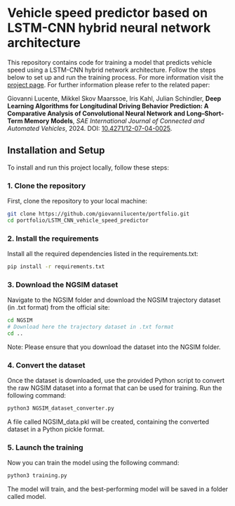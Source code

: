 # Vehicle speed predictor based on LSTM-CNN hybrid neural network architecture

This repository contains code for training a model that predicts vehicle speed using a LSTM-CNN hybrid network architecture. Follow the steps below to set up and run the training process.
For more information visit the [project page](https://giovannilucente.github.io/LSTM_CNN_vehicle_speed_predictor/index.html). For further information please refer to the related paper:

Giovanni Lucente, Mikkel Skov Maarssoe, Iris Kahl, Julian Schindler, **Deep Learning Algorithms for Longitudinal Driving Behavior Prediction: A Comparative Analysis of Convolutional Neural Network and Long–Short-Term Memory Models**, *SAE International Journal of Connected and Automated Vehicles*, 2024. DOI: [10.4271/12-07-04-0025](https://doi.org/10.4271/12-07-04-0025).

## Installation and Setup

To install and run this project locally, follow these steps:

### 1. Clone the repository
First, clone the repository to your local machine:
```bash
git clone https://github.com/giovannilucente/portfolio.git
cd portfolio/LSTM_CNN_vehicle_speed_predictor
```
### 2. Install the requirements
Install all the required dependencies listed in the requirements.txt:
```bash
pip install -r requirements.txt
```

### 3. Download the NGSIM dataset
Navigate to the NGSIM folder and download the NGSIM trajectory dataset (in .txt format) from the official site:
```bash
cd NGSIM
# Download here the trajectory dataset in .txt format
cd ..
```
Note: Please ensure that you download the dataset into the NGSIM folder.

### 4. Convert the dataset
Once the dataset is downloaded, use the provided Python script to convert the raw NGSIM dataset into a format that can be used for training. Run the following command:
```bash
python3 NGSIM_dataset_converter.py
```
A file called NGSIM_data.pkl will be created, containing the converted dataset in a Python pickle format.

### 5. Launch the training
Now you can train the model using the following command:
```bash
python3 training.py
```
The model will train, and the best-performing model will be saved in a folder called model.
